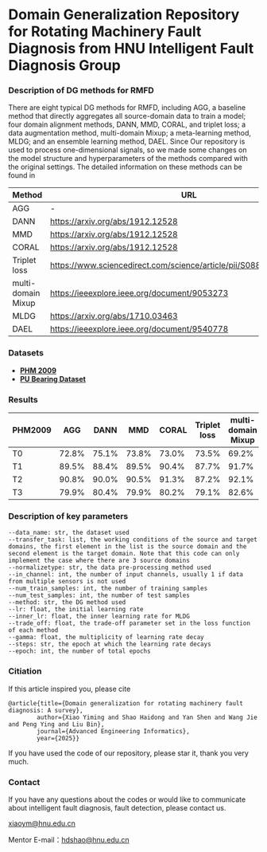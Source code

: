 # Domain Generalization Repository for Rotating Machinery Fault Diagnosis from HNU Intelligent Fault Diagnosis Group
### Description of DG methods for RMFD
There are eight typical DG methods for RMFD, including AGG, a baseline method that directly aggregates all source-domain data to train a model; four domain alignment methods, DANN, MMD, CORAL, and triplet loss; a data augmentation method, multi-domain Mixup; a meta-learning method, MLDG; and an ensemble learning method, DAEL. Since Our repository is used to process one-dimensional signals, so we made some changes on the model structure and hyperparameters of the methods compared with the original settings. The detailed information on these methods can be found in

|Method              |URL
|------------------- |-------------------------------------------------------------------|
|AGG                 |-
|DANN                |https://arxiv.org/abs/1912.12528                                   |
|MMD                 |https://arxiv.org/abs/1912.12528                                   |
|CORAL               |https://arxiv.org/abs/1912.12528                                   |
|Triplet loss        |https://www.sciencedirect.com/science/article/pii/S0888327022001686|
|multi-domain Mixup  |https://ieeexplore.ieee.org/document/9053273                       |
|MLDG                |https://arxiv.org/abs/1710.03463                                   |
|DAEL                |https://ieeexplore.ieee.org/document/9540778                       |

### Datasets

- **[PHM 2009](https://www.phmsociety.org/competition/PHM/09/apparatus)**
- **[PU Bearing Dataset](https://mb.uni-paderborn.de/kat/forschung/datacenter/bearing-datacenter/)**

### Results

|PHM2009|AGG  |DANN |MMD  |CORAL|Triplet loss|multi-domain Mixup|MLDG |DAEL |
|-------|-----|-----|-----|-----|------------|------------------|-----|-----|
|T0     |72.8%|75.1%|73.8%|73.0%|73.5%       |69.2%             |73.4%|59.9%|
|T1     |89.5%|88.4%|89.5%|90.4%|87.7%       |91.7%             |90.0%|92.2%|
|T2     |90.8%|90.0%|90.5%|91.3%|87.2%       |92.1%             |91.1%|92.3%|
|T3     |79.9%|80.4%|79.9%|80.2%|79.1%       |82.6%             |79.3%|68.1%|

### Description of key parameters

```
--data_name: str, the dataset used
--transfer_task: list, the working conditions of the source and target domains, the first element in the list is the source domain and the second element is the target domain. Note that this code can only implement the case where there are 3 source domains
--normalizetype: str, the data pre-processing method used
--in_channel: int, the number of input channels, usually 1 if data from multiple sensors is not used
--num_train_samples: int, the number of training samples
--num_test_samples: int, the number of test samples
--method: str, the DG method used
--lr: float, the initial learning rate
--inner_lr: float, the inner learning rate for MLDG
--trade_off: float, the trade-off parameter set in the loss function of each method
--gamma: float, the multiplicity of learning rate decay
--steps: str, the epoch at which the learning rate decays
--epoch: int, the number of total epochs
```
### Citiation

If this article inspired you, please cite

```
@article{title={Domain generalization for rotating machinery fault diagnosis: A survey},
        author={Xiao Yiming and Shao Haidong and Yan Shen and Wang Jie and Peng Ying and Liu Bin},
        journal={Advanced Engineering Informatics},
        year={2025}}
```

If you have used the code of our repository, please star it, thank you very much.

### Contact

If you have any questions about the codes or would like to communicate about intelligent fault diagnosis, fault detection, please contact us.

xiaoym@hnu.edu.cn

Mentor E-mail：hdshao@hnu.edu.cn
